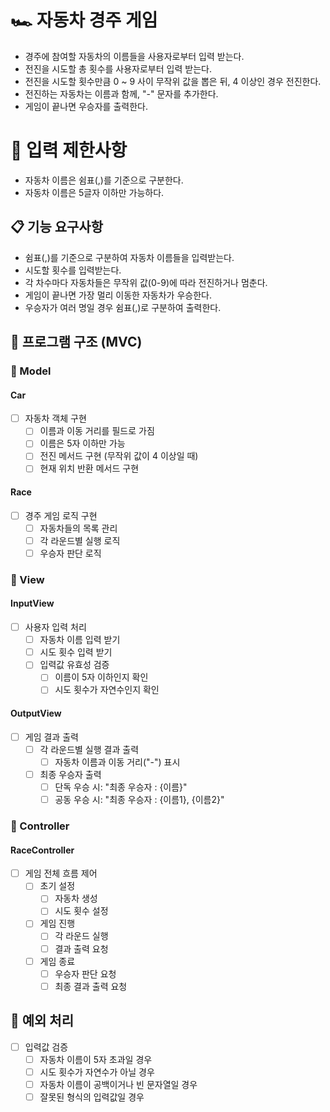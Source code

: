 # 🏎️ 자동차 경주 게임
- 경주에 참여할 자동차의 이름들을 사용자로부터 입력 받는다.
- 전진을 시도할 총 횟수를 사용자로부터 입력 받는다.
- 전진을 시도할 횟수만큼 0 ~ 9 사이 무작위 값을 뽑은 뒤, 4 이상인 경우 전진한다.
- 전진하는 자동차는 이름과 함께, "-" 문자를 추가한다.
- 게임이 끝나면 우승자를 출력한다.

# 🚫 입력 제한사항
- 자동차 이름은 쉼표(,)를 기준으로 구분한다.
- 자동차 이름은 5글자 이하만 가능하다.

## 📋 기능 요구사항
- 쉼표(,)를 기준으로 구분하여 자동차 이름들을 입력받는다.
- 시도할 횟수를 입력받는다.
- 각 차수마다 자동차들은 무작위 값(0-9)에 따라 전진하거나 멈춘다.
- 게임이 끝나면 가장 멀리 이동한 자동차가 우승한다.
- 우승자가 여러 명일 경우 쉼표(,)로 구분하여 출력한다.

## 🎯 프로그램 구조 (MVC)

### 📌 Model
#### Car
- [ ] 자동차 객체 구현
  - [ ] 이름과 이동 거리를 필드로 가짐
  - [ ] 이름은 5자 이하만 가능
  - [ ] 전진 메서드 구현 (무작위 값이 4 이상일 때)
  - [ ] 현재 위치 반환 메서드 구현

#### Race
- [ ] 경주 게임 로직 구현
  - [ ] 자동차들의 목록 관리
  - [ ] 각 라운드별 실행 로직
  - [ ] 우승자 판단 로직

### 📌 View
#### InputView
- [ ] 사용자 입력 처리
  - [ ] 자동차 이름 입력 받기
  - [ ] 시도 횟수 입력 받기
  - [ ] 입력값 유효성 검증
    - [ ] 이름이 5자 이하인지 확인
    - [ ] 시도 횟수가 자연수인지 확인

#### OutputView
- [ ] 게임 결과 출력
  - [ ] 각 라운드별 실행 결과 출력
    - [ ] 자동차 이름과 이동 거리("-") 표시
  - [ ] 최종 우승자 출력
    - [ ] 단독 우승 시: "최종 우승자 : {이름}"
    - [ ] 공동 우승 시: "최종 우승자 : {이름1}, {이름2}"

### 📌 Controller
#### RaceController
- [ ] 게임 전체 흐름 제어
  - [ ] 초기 설정
    - [ ] 자동차 생성
    - [ ] 시도 횟수 설정
  - [ ] 게임 진행
    - [ ] 각 라운드 실행
    - [ ] 결과 출력 요청
  - [ ] 게임 종료
    - [ ] 우승자 판단 요청
    - [ ] 최종 결과 출력 요청

## 🎲 예외 처리
- [ ] 입력값 검증
  - [ ] 자동차 이름이 5자 초과일 경우
  - [ ] 시도 횟수가 자연수가 아닐 경우
  - [ ] 자동차 이름이 공백이거나 빈 문자열일 경우
  - [ ] 잘못된 형식의 입력값일 경우
